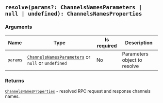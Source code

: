 ## `resolve(params?: ChannelsNamesParameters | null | undefined): ChannelsNamesProperties`

### Arguments

| Name     | Type                                                                                                     | Is required | Description                  |
| -------- | -------------------------------------------------------------------------------------------------------- | ----------- | ---------------------------- |
| `params` | [`ChannelsNamesParameters`](#/api/electron-rpc-types/channels-names-parameters) or `null` or `undefined` | No          | Parameters object to resolve |

### Returns

[`ChannelsNamesProperties`](#/api/electron-rpc-types/channels-names-properties) - resolved RPC request and response channels names.
